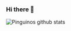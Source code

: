 ### Hi there 👋

![Pinguinos github stats](https://github-readme-stats.vercel.app/api?username=pinguinooo)
